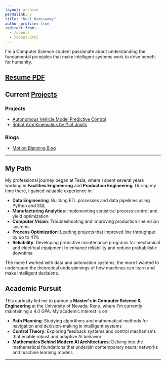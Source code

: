 ```yaml
---
layout: archive
permalink: /
title: "Neal Ramaswamy"
author_profile: true
redirect_from: 
  - /about/
  - /about.html
---
```


I'm a Computer Science student passionate about understanding the fundamental principles that make intelligent systems work to drive benefit for humanity.

## [Resume PDF](/files/NRamaswamy_Resume_100925.pdf)

## Current [Projects](/projects/)

### Projects
<!--- [Semi-truck AV](/posts/2025/10/semi-truck-av/) -->
- [Autonomous Vehicle Model Predictive Control](/posts/2025/09/mpc-demo)
- [Robot Arm Kinematics by # of Joints](/posts/2025/10/robot-arm-fk-ik/)

### Blogs
- [Motion Blanning Blog](/motion-planning/)
<!--- [Schoolwork Blog](/schoolwork/) -->



------------------------------------------------------

## My Path

My professional journey began at Tesla, where I spent several years working in **Facilities Engineering** and **Production Engineering**. During my time there, I gained valuable experience in:

- **Data Engineering**: Building ETL processes and data pipelines using Python and SQL
- **Manufacturing Analytics**: Implementing statistical process control and yield optimization
- **Computer Vision**: Troubleshooting and improving production line vision systems
- **Process Optimization**: Leading projects that improved line throughput by up to 41%
- **Reliability**: Developing predictive maintenance programs for mechanical and electrical equipment to enhance reliability and reduce probabilistic downtime

The more I worked with data and automation systems, the more I wanted to understand the theoretical underpinnings of how machines can learn and make intelligent decisions.

## Academic Pursuit

This curiosity led me to pursue a **Master's in Computer Science & Engineering** at the University of Nevada, Reno, where I'm currently maintaining a 4.0 GPA. My academic interest is on:

- **Path Planning**: Studying algorithms and mathematical methods for navigation and decision-making in intelligent systems
- **Control Theory**: Exploring feedback systems and control mechanisms that enable robust and adaptive AI behavior
- **Mathematics Behind Modern AI Architectures**: Delving into the mathematical foundations that underpin contemporary neural networks and machine learning models

---


